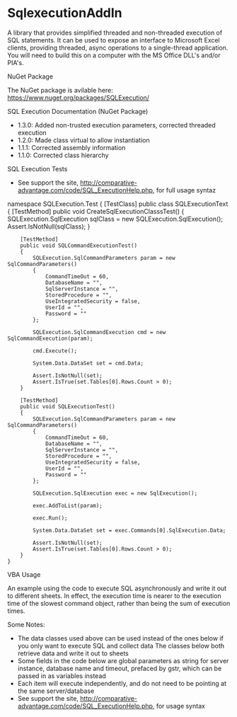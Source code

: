 # SqlexecutionAddIn

A library that provides simplified threaded and non-threaded execution of SQL statements. It can be used to expose an interface to Microsoft Excel clients, providing threaded, async operations to a single-thread application. You will need to build this on a computer with the MS Office DLL's and/or PIA's. 

NuGet Package

The NuGet package is avilable here: https://www.nuget.org/packages/SQLExecution/

SQL Execution Documentation (NuGet Package)

* 1.3.0: Added non-trusted execution parameters, corrected threaded execution
* 1.2.0: Made class virtual to allow instantiation
* 1.1.1: Corrected assembly information
* 1.1.0: Corrected class hierarchy

SQL Execution Tests

* See support the site, http://comparative-advantage.com/code/SQL_ExecutionHelp.php, for full usage syntaz

namespace SQLExecution.Test
{
    [TestClass]
    public class SQLExecutionText
    {
        [TestMethod]
        public void CreateSqlExecutionClasssTest()
        {
            SQLExecution.SqlExecution sqlClass = new SQLExecution.SqlExecution();
            Assert.IsNotNull(sqlClass);
        }

        [TestMethod]
        public void SQLCommandExecutionTest()
        {
            SQLExecution.SqlCommandParameters param = new SqlCommandParameters()
            {
                CommandTimeOut = 60,
                DatabaseName = "",
                SqlServerInstance = "",
                StoredProcedure = "",
                UseIntegratedSecurity = false,
                UserId = "",
                Password = ""
            };

            SQLExecution.SqlCommandExecution cmd = new SqlCommandExecution(param);

            cmd.Execute();

            System.Data.DataSet set = cmd.Data;

            Assert.IsNotNull(set);
            Assert.IsTrue(set.Tables[0].Rows.Count > 0);
        }

        [TestMethod]
        public void SQLExecutionTest()
        {
            SQLExecution.SqlCommandParameters param = new SqlCommandParameters()
            {
                CommandTimeOut = 60,
                DatabaseName = "",
                SqlServerInstance = "",
                StoredProcedure = "",
                UseIntegratedSecurity = false,
                UserId = "",
                Password = ""
            };

            SQLExecution.SqlExecution exec = new SqlExecution();

            exec.AddToList(param);

            exec.Run();

            System.Data.DataSet set = exec.Commands[0].SqlExecution.Data;

            Assert.IsNotNull(set);
            Assert.IsTrue(set.Tables[0].Rows.Count > 0);
        }
    }

VBA Usage

An example using the code to execute SQL asynchronously and write it out to different sheets. In effect, the execution time is nearer to the execution time of the slowest command object, rather than being the sum of execution times. 

Some Notes:

* The data classes used above can be used instead of the ones below if you only want to execute SQL and collect data
The classes below both retrieve data and write it out to sheets
* Some fields in the code below are global parameters as string for server instance, database name and timeout, prefaced by gstr, which can be passed in as variables instead
* Each item will execute independently, and do not need to be pointing at the same server/database
* See support the site, http://comparative-advantage.com/code/SQL_ExecutionHelp.php, for usage syntax

